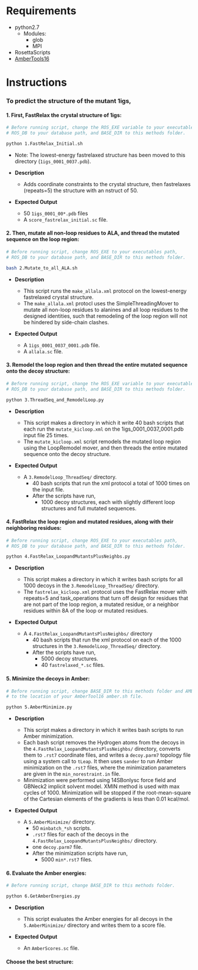 Requirements
============
- python2.7
    - Modules:
        - glob
        - MPI
- RosettaScripts
- [AmberTools16](http://ambermd.org/AmberTools16-get.html)

Instructions
============

### To predict the structure of the mutant 1igs,

#### 1. First, FastRelax the crystal structure of 1igs:

```bash
# Before running script, change the ROS_EXE variable to your executables path,
# ROS_DB to your database path, and BASE_DIR to this methods folder.

python 1.FastRelax_Initial.sh
```

- Note: The lowest-energy fastrelaxed structure has been moved to this directory (`1igs_0001_0037.pdb`).

- **Description**
    - Adds coordinate constraints to the crystal structure, then fastrelaxes (repeats=5) the structure with an nstruct of 50.
    
- **Expected Output**
    - 50 `1igs_0001_00*.pdb` files
    - A `score_fastrelax_initial.sc` file.

#### 2. Then, mutate all non-loop residues to ALA, and thread the mutated sequence on the loop region:

```bash
# Before running script, change ROS_EXE to your executables path, 
# ROS_DB to your database path, and BASE_DIR to this methods folder.

bash 2.Mutate_to_all_ALA.sh
```

- **Description**  
    - This script runs the `make_allala.xml` protocol on the lowest-energy fastrelaxed crystal structure.
    - The `make_allala.xml` protocl uses the SimpleThreadingMover to mutate all non-loop residues to alanines and all loop residues to the designed identities, such that remodeling of the loop region will not be hindered by side-chain clashes.

- **Expected Output**
    - A `1igs_0001_0037_0001.pdb` file.
    - A `allala.sc` file.

#### 3. Remodel the loop region and then thread the entire mutated sequence onto the decoy structure:

```bash
# Before running script, change the ROS_EXE variable to your executables path, 
# ROS_DB to your database path, and BASE_DIR to this methods folder.

python 3.ThreadSeq_and_RemodelLoop.py
```

- **Description**  
    - This script makes a directory in which it write 40 bash scripts that each run the `mutate_kicloop.xml` on the 1igs_0001_0037_0001.pdb input file 25 times.
    - The `mutate_kicloop.xml` script remodels the mutated loop region using the LoopRemodel mover, and then threads the entire mutated sequence onto the decoy structure.

- **Expected Output**
    - A `3.RemodelLoop_ThreadSeq/` directory.
        - 40 bash scripts that run the xml protocol a total of 1000 times on the input file.
        - After the scripts have run, 
            - 1000 decoy structures, each with slightly different loop structures and full mutated sequences.

#### 4. FastRelax the loop region and mutated residues, along with their neighboring residues:

```bash
# Before running script, change ROS_EXE to your executables path, 
# ROS_DB to your database path, and BASE_DIR to this methods folder.

python 4.FastRelax_LoopandMutantsPlusNeighbs.py
```

- **Description**  
    - This script makes a directory in which it writes bash scripts for all 1000 decoys in the `3.RemodelLoop_ThreadSeq/` directory.
    - The `fastrelax_kicloop.xml` protocol uses the FastRelax mover with repeats=5 and task_operations that turn off design for residues that are not part of the loop region, a mutated residue, or a neighbor residues within 8A of the loop or mutated residues.

- **Expected Output**
    - A `4.FastRelax_LoopandMutantsPlusNeighbs/` directory
        - 40 bash scripts that run the xml protocol on each of the 1000 structures in the `3.RemodelLoop_ThreadSeq/` directory.
        - After the scripts have run,
            - 5000 decoy structures.
            - 40 `fastrelaxed_*.sc` files.

#### 5. Minimize the decoys in Amber:

```bash
# Before running script, change BASE_DIR to this methods folder and AMBER_SOURCE 
# to the location of your AmberTool16 amber.sh file.

python 5.AmberMinimize.py
```

- **Description**  
    - This script makes a directory in which it writes bash scripts to run Amber minimization.
    - Each bash script removes the Hydrogen atoms from the decoys in the `4.FastRelax_LoopandMutantsPlusNeighbs/` directory, converts them to `.rst7` coordinate files, and writes a `decoy.parm7` topology file using a system call to `tLeap`. It then uses `sander` to run Amber minimization on the `.rst7` files, where the minimization parameters are given in the `min_norestraint.in` file.
    - Minimization were performed using 14SBonlysc force field and GBNeck2 implicit solvent model. XMIN method is used with max cycles of 1000. Minimization will be stopped if the root-mean-square of the Cartesian elements of the gradients is less than 0.01 kcal/mol.

- **Expected Output**
    - A `5.AmberMinimize/` directory.
        - 50 `minbatch_*sh` scripts.
        - `.rst7` files for each of the decoys in the `4.FastRelax_LoopandMutantsPlusNeighbs/` directory.
        - one `decoy.parm7` file.
        - After the minimization scripts have run,
            - 5000 `min*.rst7` files.


#### 6. Evaluate the Amber energies:

```bash
# Before running script, change BASE_DIR to this methods folder.

python 6.GetAmberEnergies.py
```

- **Description**  
    - This script evaluates the Amber energies for all decoys in the `5.AmberMinimize/` directory and writes them to a score file.

- **Expected Output**
    - An `AmberScores.sc` file.

#### Choose the best structure:
